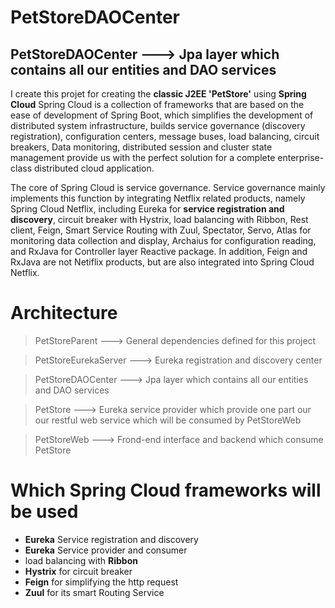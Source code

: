 # PetStoreDAOCenter

## PetStoreDAOCenter ---> Jpa layer which contains all our entities and DAO services

I create this projet for creating the **classic J2EE 'PetStore'** using **Spring Cloud** 
Spring Cloud is a collection of frameworks that are based on the ease of development of Spring Boot, 
which simplifies the development of distributed system infrastructure, builds service governance (discovery registration),
configuration centers, message buses, load balancing, circuit breakers, Data monitoring, distributed session
and cluster state management provide us with the perfect solution for a complete enterprise-class distributed
cloud application.

The core of Spring Cloud is service governance. Service governance mainly implements this function by integrating
Netflix related products, namely Spring Cloud Netflix, including Eureka for **service registration and discovery**,
circuit breaker with Hystrix, load balancing with Ribbon, Rest client, Feign, Smart Service Routing with Zuul,
Spectator, Servo, Atlas for monitoring data collection and display, Archaius for configuration reading, and RxJava for
Controller layer Reactive package. In addition, Feign and RxJava are not Netiflix products, but are also integrated
into Spring Cloud Netflix.

# Architecture

>PetStoreParent ---> General dependencies defined for this project

>PetStoreEurekaServer ---> Eureka registration and discovery center

>PetStoreDAOCenter ---> Jpa layer which contains all our entities and DAO services

>PetStore ---> Eureka service provider which provide one part our our restful web service which will be consumed by PetStoreWeb

>PetStoreWeb ---> Frond-end interface and backend which consume PetStore

# Which Spring Cloud frameworks will be used 

- **Eureka** Service registration and discovery
- **Eureka** Service provider and consumer
- load balancing with **Ribbon**
- **Hystrix** for circuit breaker
- **Feign** for simplifying the http request 
- **Zuul** for its smart Routing Service
